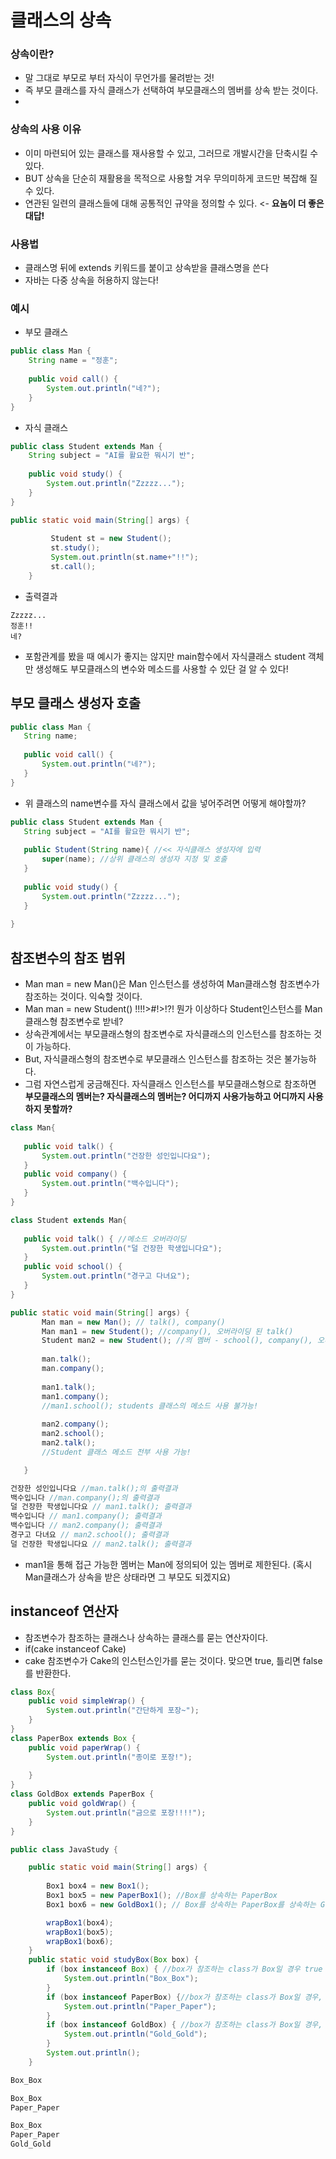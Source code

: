 # 클래스의 상속

### 상속이란?
 - 말 그대로 부모로 부터 자식이 무언가를 물려받는 것!
 - 즉 부모 클래스를 자식 클래스가 선택하여 부모클래스의 멤버를 상속 받는 것이다.
 - 
### 상속의 사용 이유
 - 이미 마련되어 있는 클래스를 재사용할 수 있고, 그러므로 개발시간을 단축시킬 수 있다.
 - BUT 상속을 단순히 재활용을 목적으로 사용할 겨우 무의미하게 코드만 복잡해 질 수 있다.
 - 연관된 일련의 클래스들에 대해 공통적인 규약을 정의할 수 있다. <- __요놈이 더 좋은 대답!__

### 사용법
 - 클래스명 뒤에 extends 키워드를 붙이고 상속받을 클래스명을 쓴다
 - 자바는 다중 상속을 허용하지 않는다!

### 예시
 - 부모 클래스
```java
public class Man {
	String name = "정훈";
	
	public void call() {
		System.out.println("네?");
	}
}
```
 - 자식 클래스

```java
public class Student extends Man {
	String subject = "AI를 활요한 뭐시기 반";
	
	public void study() {
		System.out.println("Zzzzz...");
	}
}
```
```java
public static void main(String[] args) {
		
		 Student st = new Student();
		 st.study();		 
		 System.out.println(st.name+"!!");
		 st.call();
	}
```
- 출력결과
```
Zzzzz...
정훈!!
네?
```
 - 포함관계를 봤을 때 예시가 좋지는 않지만 main함수에서 자식클래스 student 객체만 생성해도 부모클래스의 변수와 메소드를 사용할 수 있단 걸 알 수 있다!

## 부모 클래스 생성자 호출

 ```java
public class Man {
	String name;
	
	public void call() {
		System.out.println("네?");
	}
}
```
 - 위 클래스의 name변수를 자식 클래스에서 값을 넣어주려면 어떻게 해야할까?
 
 ```java
public class Student extends Man {
	String subject = "AI를 활요한 뭐시기 반";
	
	public Student(String name){ //<< 자식클래스 생성자에 입력
		super(name); //상위 클래스의 생성자 지정 및 호출
	}
	
	public void study() {
		System.out.println("Zzzzz...");
	}
	
}
```
## 참조변수의 참조 범위
 - Man man = new Man()은 Man 인스턴스를 생성하여 Man클래스형 참조변수가 참조하는 것이다. 익숙할 것이다.
 - Man man = new Student()  !!!!>#!>!?! 뭔가 이상하다 Student인스턴스를 Man클래스형 참조변수로 받네?
 - 상속관계에서는 부모클래스형의 참조변수로 자식클래스의 인스턴스를 참조하는 것이 가능하다.
 - But, 자식클래스형의 참조변수로 부모클래스 인스턴스를 참조하는 것은 불가능하다.
 - 그럼 자연스럽게 궁금해진다. 자식클래스 인스턴스를 부모클래스형으로 참조하면 __부모클래스의 멤버는? 자식클래스의 멤버는? 어디까지 사용가능하고 어디까지 사용하지 못할까?__
 ```java
 class Man{
	
	public void talk() {
		System.out.println("건장한 성인입니다요");
	}
	public void company() {
		System.out.println("백수입니다");
	}
}

class Student extends Man{
	
	public void talk() { //메소드 오버라이딩
		System.out.println("덜 건장한 학생입니다요");
	}
	public void school() {
		System.out.println("경구고 다녀요");
	}
}

public static void main(String[] args) {
		Man man = new Man(); // talk(), company()
		Man man1 = new Student(); //company(), 오버라이딩 된 talk()
		Student man2 = new Student(); //의 멤버 - school(), company(), 오버라이딩 된 talk()
		
		man.talk();		
		man.company();
		
		man1.talk();
		man1.company();
		//man1.school(); students 클래스의 메소드 사용 불가능!
		
		man2.company();
		man2.school();
		man2.talk();
		//Student 클래스 메소드 전부 사용 가능!

	}
 ```
```java
건장한 성인입니다요 //man.talk();의 출력결과
백수입니다 //man.company();의 출력결과
덜 건장한 학생입니다요 // man1.talk(); 출력결과
백수입니다 // man1.company(); 출력결과
백수입니다 // man2.company(); 출력결과
경구고 다녀요 // man2.school(); 출력결과
덜 건장한 학생입니다요 // man2.talk(); 출력결과
```
- man1을 통해 접근 가능한 멤버는 Man에 정의되어 있는 멤버로 제한된다. (혹시 Man클래스가 상속을 받은 상태라면 그 부모도 되겠지요)

## instanceof 연산자
 - 참조변수가 참조하는 클래스나 상속하는 클래스를 묻는 연산자이다. 
 - if(cake instanceof Cake)
 - cake 참조변수가 Cake의 인스턴스인가를 묻는 것이다. 맞으면 true, 틀리면 false를 반환한다.
```java
class Box{
	public void simpleWrap() {
		System.out.println("간단하게 포장~");
	}
}
class PaperBox extends Box {
	public void paperWrap() {
		System.out.println("종이로 포장!");
		
	}
}
class GoldBox extends PaperBox {
	public void goldWrap() {
		System.out.println("금으로 포장!!!!");
	}
}

public class JavaStudy {

	public static void main(String[] args) {
				
		Box1 box4 = new Box1();
		Box1 box5 = new PaperBox1(); //Box를 상속하는 PaperBox
		Box1 box6 = new GoldBox1(); // Box를 상속하는 PaperBox를 상속하는 GoldBox

		wrapBox1(box4);
		wrapBox1(box5);
		wrapBox1(box6);
	}
	public static void studyBox(Box box) {
		if (box instanceof Box) { //box가 참조하는 class가 Box일 경우 true
			System.out.println("Box_Box");
		}
		if (box instanceof PaperBox) {//box가 참조하는 class가 Box일 경우, PaperBox일 경우 true
			System.out.println("Paper_Paper");
		}
		if (box instanceof GoldBox) { //box가 참조하는 class가 Box일 경우, PaperBox일 경우, GoldBox일 경우 true
			System.out.println("Gold_Gold");
		}
		System.out.println();
	}
```
```java
Box_Box

Box_Box
Paper_Paper

Box_Box
Paper_Paper
Gold_Gold
```
 
